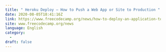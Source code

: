 ```yaml
---
title: " Heroku Deploy – How to Push a Web App or Site to Production "
date: 2020-08-05T18:41:16Z
link: https://www.freecodecamp.org/news/how-to-deploy-an-application-to-heroku/?utm_medium=RSS&utm_source=news.12bit.vn
site: www.freecodecamp.org/news
language: English
category:
  -   
draft: false
---
```

